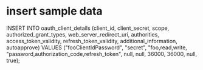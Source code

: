 # insert sample data
INSERT INTO oauth_client_details
    (client_id, client_secret, scope, authorized_grant_types,
    web_server_redirect_uri, authorities, access_token_validity,
    refresh_token_validity, additional_information, autoapprove)
VALUES
    ("fooClientIdPassword", "secret", "foo,read,write,
    "password,authorization_code,refresh_token", null, null, 36000, 36000, null, true);